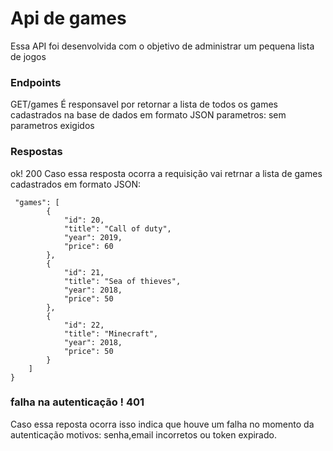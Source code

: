 # Api de games 
Essa API foi desenvolvida com o objetivo de administrar um pequena lista de jogos
### Endpoints
GET/games
É responsavel por retornar a lista de todos os games cadastrados na base de dados em formato JSON 
parametros: sem parametros exigidos
### Respostas 
ok! 200 
Caso essa resposta ocorra a requisição vai retrnar a lista de games cadastrados em formato JSON:
```
 "games": [
        {
            "id": 20,
            "title": "Call of duty",
            "year": 2019,
            "price": 60
        },
        {
            "id": 21,
            "title": "Sea of thieves",
            "year": 2018,
            "price": 50
        },
        {
            "id": 22,
            "title": "Minecraft",
            "year": 2018,
            "price": 50
        }
    ]
}
```
### falha na autenticação ! 401 
Caso essa reposta ocorra isso indica que houve um falha no momento da autenticação motivos: senha,email incorretos ou token expirado.
